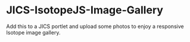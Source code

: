 # JICS-IsotopeJS-Image-Gallery
Add this to a JICS portlet and upload some photos to enjoy a responsive Isotope image gallery.
